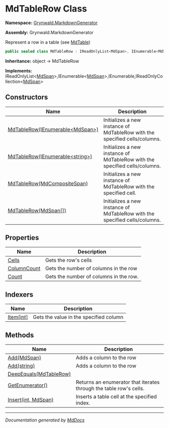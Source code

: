 # MdTableRow Class

**Namespace:** [Grynwald.MarkdownGenerator](../index.md)

**Assembly:** Grynwald.MarkdownGenerator

Represent a row in a table (see [MdTable](../MdTable/index.md))

```csharp
public sealed class MdTableRow : IReadOnlyList<MdSpan>, IEnumerable<MdSpan>, IEnumerable, IReadOnlyCollection<MdSpan>
```

**Inheritance:** object → MdTableRow

**Implements:** IReadOnlyList\<[MdSpan](../MdSpan/index.md)\>,IEnumerable\<[MdSpan](../MdSpan/index.md)\>,IEnumerable,IReadOnlyCollection\<[MdSpan](../MdSpan/index.md)\>

## Constructors

| Name                                                                                   | Description                                                                 |
| -------------------------------------------------------------------------------------- | --------------------------------------------------------------------------- |
| [MdTableRow(IEnumerable\<MdSpan\>)](constructors/index.md#mdtablerowienumerablemdspan) | Initializes a new instance of MdTableRow with the specified cells\/columns. |
| [MdTableRow(IEnumerable\<string\>)](constructors/index.md#mdtablerowienumerablestring) | Initializes a new instance of MdTableRow with the specified cells\/columns. |
| [MdTableRow(MdCompositeSpan)](constructors/index.md#mdtablerowmdcompositespan)         | Initializes a new instance of MdTableRow with the specified cell.           |
| [MdTableRow(MdSpan\[\])](constructors/index.md#mdtablerowmdspan)                       | Initializes a new instance of MdTableRow with the specified cells\/columns. |

## Properties

| Name                                     | Description                            |
| ---------------------------------------- | -------------------------------------- |
| [Cells](properties/Cells.md)             | Gets the row's cells                   |
| [ColumnCount](properties/ColumnCount.md) | Gets the number of columns in the row  |
| [Count](properties/Count.md)             | Gets the number of columns in the row. |

## Indexers

| Name                            | Description                            |
| ------------------------------- | -------------------------------------- |
| [Item\[int\]](indexers/Item.md) | Gets the value in the specified column |

## Methods

| Name                                            | Description                                                        |
| ----------------------------------------------- | ------------------------------------------------------------------ |
| [Add(MdSpan)](methods/Add.md#addmdspan)         | Adds a column to the row                                           |
| [Add(string)](methods/Add.md#addstring)         | Adds a column to the row                                           |
| [DeepEquals(MdTableRow)](methods/DeepEquals.md) |                                                                    |
| [GetEnumerator()](methods/GetEnumerator.md)     | Returns an enumerator that iterates through the table row's cells. |
| [Insert(int, MdSpan)](methods/Insert.md)        | Inserts a table cell at the specified index.                       |

___

*Documentation generated by [MdDocs](https://github.com/ap0llo/mddocs)*
